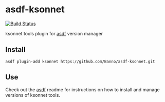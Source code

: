 # asdf-ksonnet

[![Build Status](https://travis-ci.org/Banno/asdf-ksonnet.svg?branch=master)](https://travis-ci.org/Banno/asdf-ksonnet)

ksonnet tools plugin for [asdf](https://github.com/asdf-vm/asdf) version manager

## Install

```
asdf plugin-add ksonnet https://github.com/Banno/asdf-ksonnet.git
```

## Use

Check out the [asdf](https://github.com/asdf-vm/asdf) readme for instructions on how to install and manage versions of ksonnet tools.
